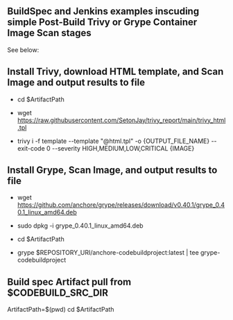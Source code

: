 ## BuildSpec and Jenkins examples inscuding simple Post-Build Trivy or Grype Container Image Scan stages
See below:

## Install Trivy, download HTML template, and Scan Image and output results to file
- cd $ArtifactPath
- wget https://raw.githubusercontent.com/SetonJay/trivy_report/main/trivy_html.tpl

- trivy i -f template --template "@html.tpl" -o {OUTPUT_FILE_NAME} --exit-code 0 --severity HIGH,MEDIUM,LOW,CRITICAL {IMAGE}

## Install Grype, Scan Image, and output results to file

 - wget https://github.com/anchore/grype/releases/download/v0.40.1/grype_0.40.1_linux_amd64.deb
 - sudo dpkg -i grype_0.40.1_linux_amd64.deb
 
 - cd $ArtifactPath
 - grype $REPOSITORY_URI/anchore-codebuildproject:latest | tee grype-codebuildproject
 
 
## Build spec Artifact pull from $CODEBUILD_SRC_DIR
ArtifactPath=$(pwd)
cd $ArtifactPath
